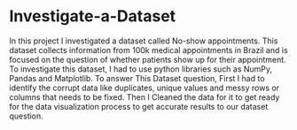 # Investigate-a-Dataset
In this project I investigated a dataset called No-show appointments. This dataset collects 
information from 100k medical appointments in Brazil and is focused on the question of whether
patients show up for their appointment. To investigate this dataset, I had to use python libraries 
such as NumPy, Pandas and Matplotlib. To answer This Dataset question, First I had to identify the
corrupt data like duplicates, unique values and messy rows or columns that needs to be fixed. Then 
I Cleaned the data for it to get ready for the data visualization process to get accurate results to our 
dataset question.
